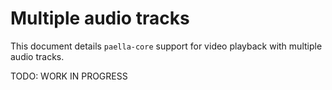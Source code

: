 # Multiple audio tracks

This document details `paella-core` support for video playback with multiple audio tracks.

TODO: WORK IN PROGRESS
